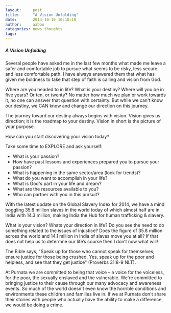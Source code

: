 ```yaml
---
layout:     post
title:      "A Vision Unfolding"
date:       2014-10-10 10:10:10
author:     aaboo
categories: news thoughts
tags:
---
```


##### A Vision Unfolding

Several people have asked me in the last few months what made me leave a safer and comfortable job to pursue what seems to be risky, less secure and less comfortable path. I have always answered them that what has given me boldness to take that step of faith is calling and vision from God.

Where are you headed to in life? What is your destiny? Where will you be in five years? Or ten, or twenty? No matter how much we plan or work towards it, no one can answer that question with certainty. But while we can't know our destiny, we CAN know and change our direction on this journey.

The journey toward our destiny always begins with vision. Vision gives us direction; it is the roadmap to your destiny. Vision in short is the picture of your purpose.

How can you start discovering your vision today?

Take some time to EXPLORE and ask yourself:

- What is your passion?
- How have past lessons and experiences prepared you to pursue your passion?
- What is happening in the same sector/area (look for trends)?
- What do you want to accomplish in your life?
- What is God's part in your life and dream?
- What are the resources available to you?
- Who can partner with you in this pursuit?

With the latest update on the Global Slavery Index for 2014, we have a mind boggling 35.8 million slaves in the world today of which almost half are in India with 14.3 million, making India the Hub for human trafficking & slavery.

What is your vision? Whats your direction in life? Do you see the need to do something related to the issues of injustice? Does the figure of 35.8 million across the world and 14.1 million in India of slaves move you at all? If that does not help us to determne our life’s course then I don’t now what will!

The Bible says, "Speak up for those who cannot speak for themselves; ensure justice for those being crushed. Yes, speak up for the poor and helpless, and see that they get justice" (Proverbs 31:8-9 NLT).

At Purnata we are committed to being that voice – a voice for the voiceless, for the poor, the sexually enslaved and the vulnerable. We're committed to bringing justice to their cause through our many advocacy and awareness events. So much of the world doesn't even know the horrible conditions and environments these children and families live in. If we at Purnata don't share their stories with people who actually have the ability to make a difference, we would be doing a crime.

